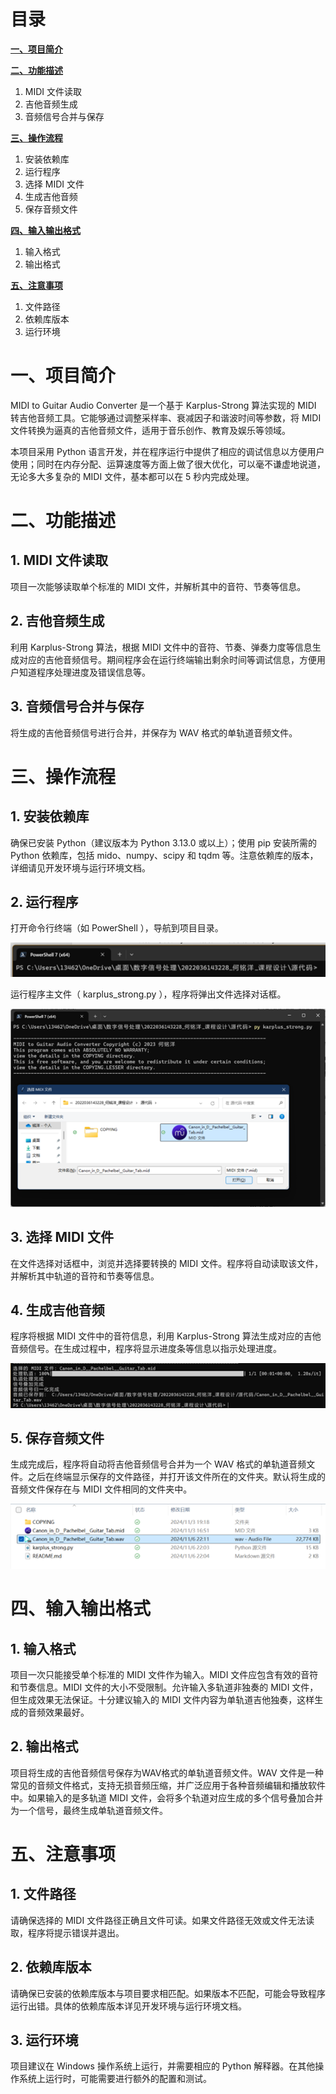 # **目录**

[**一、项目简介**](#一项目简介)

[**二、功能描述**](#二功能描述)

1. MIDI 文件读取
2. 吉他音频生成
3. 音频信号合并与保存

[**三、操作流程**](#三操作流程)

1. 安装依赖库
2. 运行程序
3. 选择 MIDI 文件
4. 生成吉他音频
5. 保存音频文件

[**四、输入输出格式**](#四输入输出格式)

1. 输入格式
2. 输出格式

[**五、注意事项**](#五注意事项)

1. 文件路径
2. 依赖库版本
3. 运行环境

# **一、项目简介**

MIDI to Guitar Audio Converter 是一个基于 Karplus-Strong 算法实现的 MIDI 转吉他音频工具。它能够通过调整采样率、衰减因子和谐波时间等参数，将 MIDI 文件转换为逼真的吉他音频文件，适用于音乐创作、教育及娱乐等领域。

本项目采用 Python 语言开发，并在程序运行中提供了相应的调试信息以方便用户使用；同时在内存分配、运算速度等方面上做了很大优化，可以毫不谦虚地说道，无论多大多复杂的 MIDI 文件，基本都可以在 5 秒内完成处理。

# **二、功能描述**

## 1. MIDI 文件读取

项目一次能够读取单个标准的 MIDI 文件，并解析其中的音符、节奏等信息。

## 2. 吉他音频生成

利用 Karplus-Strong 算法，根据 MIDI 文件中的音符、节奏、弹奏力度等信息生成对应的吉他音频信号。期间程序会在运行终端输出剩余时间等调试信息，方便用户知道程序处理进度及错误信息等。

## 3. 音频信号合并与保存

将生成的吉他音频信号进行合并，并保存为 WAV 格式的单轨道音频文件。

# **三、操作流程**

## 1. 安装依赖库

确保已安装 Python（建议版本为 Python 3.13.0 或以上）；使用 pip 安装所需的 Python 依赖库，包括 mido、numpy、scipy 和 tqdm 等。注意依赖库的版本，详细请见开发环境与运行环境文档。

## 2. 运行程序

打开命令行终端（如 PowerShell ），导航到项目目录。

![图片1](image/使用说明书/图片1.png)

运行程序主文件（ karplus_strong.py ），程序将弹出文件选择对话框。

![图片2](image/使用说明书/图片2.png)

## 3. 选择 MIDI 文件

在文件选择对话框中，浏览并选择要转换的 MIDI 文件。程序将自动读取该文件，并解析其中轨道的音符和节奏等信息。

## 4. 生成吉他音频

程序将根据 MIDI 文件中的音符信息，利用 Karplus-Strong 算法生成对应的吉他音频信号。在生成过程中，程序将显示进度条等信息以指示处理进度。

![图片3](image/使用说明书/图片3.png)

## 5. 保存音频文件

生成完成后，程序将自动将吉他音频信号合并为一个 WAV 格式的单轨道音频文件。之后在终端显示保存的文件路径，并打开该文件所在的文件夹。默认将生成的音频文件保存在与 MIDI 文件相同的文件夹中。

![图片4](image/使用说明书/图片4.png)

# **四、输入输出格式**

## 1. 输入格式

项目一次只能接受单个标准的 MIDI 文件作为输入。MIDI 文件应包含有效的音符和节奏信息。MIDI 文件的大小不受限制。允许输入多轨道非独奏的 MIDI 文件，但生成效果无法保证。十分建议输入的 MIDI 文件内容为单轨道吉他独奏，这样生成的音频效果最好。

## 2. 输出格式

项目将生成的吉他音频信号保存为WAV格式的单轨道音频文件。WAV 文件是一种常见的音频文件格式，支持无损音频压缩，并广泛应用于各种音频编辑和播放软件中。如果输入的是多轨道 MIDI 文件，会将多个轨道对应生成的多个信号叠加合并为一个信号，最终生成单轨道音频文件。

# **五、注意事项**

## 1. 文件路径

请确保选择的 MIDI 文件路径正确且文件可读。如果文件路径无效或文件无法读取，程序将提示错误并退出。

## 2. 依赖库版本

请确保已安装的依赖库版本与项目要求相匹配。如果版本不匹配，可能会导致程序运行出错。具体的依赖库版本详见开发环境与运行环境文档。

## 3. 运行环境

项目建议在 Windows 操作系统上运行，并需要相应的 Python 解释器。在其他操作系统上运行时，可能需要进行额外的配置和测试。
